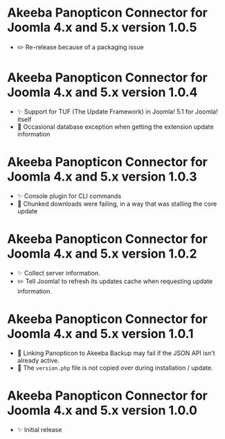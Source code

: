# Akeeba Panopticon Connector for Joomla 4.x and 5.x version 1.0.5

* ✏️ Re-release because of a packaging issue

# Akeeba Panopticon Connector for Joomla 4.x and 5.x version 1.0.4

* ✨ Support for TUF (The Update Framework) in Joomla! 5.1 for Joomla! itself
* 🐞 Occasional database exception when getting the extension update information 

# Akeeba Panopticon Connector for Joomla 4.x and 5.x version 1.0.3

* ✨ Console plugin for CLI commands
* 🐞 Chunked downloads were failing, in a way that was stalling the core update

# Akeeba Panopticon Connector for Joomla 4.x and 5.x version 1.0.2

* ✨ Collect server information.
* ✏️ Tell Joomla! to refresh its updates cache when requesting update information.

# Akeeba Panopticon Connector for Joomla 4.x and 5.x version 1.0.1

* 🐞 Linking Panopticon to Akeeba Backup may fail if the JSON API isn't already active.
* 🐞 The `version.php` file is not copied over during installation / update.

# Akeeba Panopticon Connector for Joomla 4.x and 5.x version 1.0.0

* ✨ Initial release